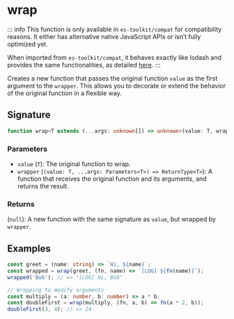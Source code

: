 # wrap

::: info
This function is only available in `es-toolkit/compat` for compatibility reasons. It either has alternative native JavaScript APIs or isn’t fully optimized yet.

When imported from `es-toolkit/compat`, it behaves exactly like lodash and provides the same functionalities, as detailed [here](../../../compatibility.md).
:::

Creates a new function that passes the original function `value` as the first argument to the `wrapper`.
This allows you to decorate or extend the behavior of the original function in a flexible way.

## Signature

```typescript
function wrap<T extends (...args: unknown[]) => unknown>(value: T, wrapper: (fn: T, ...args: Parameters<T>) => ReturnType<T>): (...args: Parameters<T>) => ReturnType<T>;
```

### Parameters

- `value` (`T`): The original function to wrap.
- `wrapper` (`(value: T, ...args: Parameters<T>) => ReturnType<T>`): A function that receives the original function and its arguments, and returns the result.

### Returns

(`null`): A new function with the same signature as `value`, but wrapped by `wrapper`.

## Examples

```typescript
const greet = (name: string) => `Hi, ${name}`;
const wrapped = wrap(greet, (fn, name) => `[LOG] ${fn(name)}`);
wrapped('Bob'); // => "[LOG] Hi, Bob"

// Wrapping to modify arguments
const multiply = (a: number, b: number) => a * b;
const doubleFirst = wrap(multiply, (fn, a, b) => fn(a * 2, b));
doubleFirst(3, 4); // => 24
```